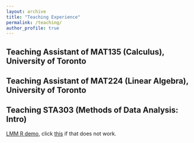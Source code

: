 ```yaml
---
layout: archive
title: "Teaching Experience"
permalink: /teaching/
author_profile: true
---
```


## Teaching Assistant of MAT135 (Calculus), University of Toronto     


## Teaching Assistant of MAT224 (Linear Algebra), University of Toronto 


## Teaching STA303 (Methods of Data Analysis: Intro)
[LMM R demo](https://maxgniluynehc.github.io/notes/lmm_demo.md), click [this](https://github.com/MaxGniluynehc/maxgniluynehc.github.io/blob/master/_notes/lmm_demo.md) if that does not work. 


    




















